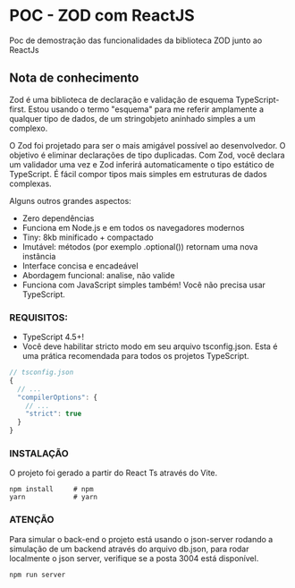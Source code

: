 

# POC - ZOD com ReactJS
Poc de demostração das funcionalidades da biblioteca ZOD junto ao ReactJs


## Nota de conhecimento

Zod é uma biblioteca de declaração e validação de esquema TypeScript-first. Estou usando o termo "esquema" para me referir amplamente a qualquer tipo de dados, de um stringobjeto aninhado simples a um complexo.

O Zod foi projetado para ser o mais amigável possível ao desenvolvedor. O objetivo é eliminar declarações de tipo duplicadas. Com Zod, você declara um validador uma vez e Zod inferirá automaticamente o tipo estático de TypeScript. É fácil compor tipos mais simples em estruturas de dados complexas.

Alguns outros grandes aspectos:

- Zero dependências
- Funciona em Node.js e em todos os navegadores modernos
- Tiny: 8kb minificado + compactado
- Imutável: métodos (por exemplo .optional()) retornam uma nova instância
- Interface concisa e encadeável
- Abordagem funcional: analise, não valide
- Funciona com JavaScript simples também! Você não precisa usar TypeScript.

### REQUISITOS: 

- TypeScript 4.5+!
- Você deve habilitar stricto modo em seu arquivo tsconfig.json. Esta é uma prática recomendada para todos os projetos TypeScript.


```typescript
// tsconfig.json
{
  // ...
  "compilerOptions": {
    // ...
    "strict": true
  }
}
```

### INSTALAÇÃO

O projeto foi gerado a partir do React Ts através do Vite.

```
npm install     # npm
yarn            # yarn
```


### ATENÇÃO

Para simular o back-end o projeto está usando o json-server rodando a simulação de um backend através do arquivo db.json, para rodar localmente o json server, verifique se a posta 3004 está disponível.

```
npm run server
```